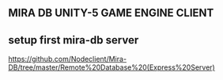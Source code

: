 ## MIRA DB UNITY-5 GAME ENGINE CLIENT

## setup first mira-db server 
https://github.com/Nodeclient/Mira-DB/tree/master/Remote%20Database%20(Express%20Server)
